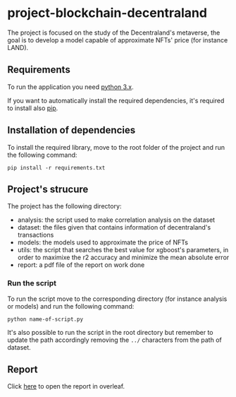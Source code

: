 # project-blockchain-decentraland

The project is focused on the study of the Decentraland's metaverse, the goal is to develop a model capable of approximate NFTs' price (for instance LAND).

## Requirements

To run the application you need [python 3.x](https://www.python.org/).

If you want to automatically install the required dependencies, it's required to install also [pip](https://pip.pypa.io/en/stable/cli/pip_install/).

## Installation of dependencies

To install the required library, move to the root folder of the project and run the following command:

```pip install -r requirements.txt```

## Project's strucure

The project has the following directory:

* analysis: the script used to make correlation analysis on the dataset
* dataset: the files given that contains information of decentraland's transactions
* models: the models used to approximate the price of NFTs
* utils: the script that searches the best value for xgboost's parameters, in order to maximixe the r2 accuracy and minimize the mean absolute error
* report: a pdf file of the report on work done

### Run the script

To run the script move to the corresponding directory (for instance analysis or models) and run the following command:

```python name-of-script.py```

It's also possible to run the script in the root directory but remember to update the path accordingly removing the `../` characters from the path of dataset.

## Report

Click [here](https://www.overleaf.com/4973478227vqhdbcbvntsh) to open the report in overleaf.